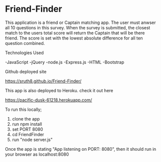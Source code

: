# Friend-Finder

This  application is a friend or Captain matching app. The user must anwser all 10 questions in this survey. When the survey is submitted, the closest match to the users total score will return the Captain that will be there friend. The score is set with the lowest absolute difference for all ten question combined.
 
Technologies Used

-JavaScript
-jQuery
-node.js
-Express.js
-HTML
-Bootstrap

Github deployed site

https://sruth8.github.io/Friend-Finder/

This app is also deployed to Heroku. check it out here 

https://pacific-dusk-61218.herokuapp.com/

To run this locally;
1. clone the app
2. run npm install
3. set PORT 8080
4. cd FriendFinder
5. run "node server.js"

Once the app is stating "App listening on PORT: 8080", then it should run in your browser as localhost:8080 


